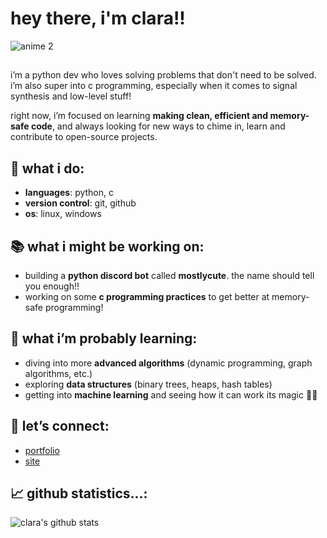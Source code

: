 # hey there, i'm clara!!

![anime 2](https://31.media.tumblr.com/fa302fa62759a6486eaf23f538807f02/tumblr_mq8i4kAl9i1sq9yswo1_500.gif)


##
i’m a python dev who loves solving problems that don't need to be solved. i’m also super into c programming, especially when it comes to signal synthesis and low-level stuff!

right now, i’m focused on learning **making clean, efficient and memory-safe code**, and always looking for new ways to chime in, learn and contribute to open-source projects.



## 🚀 what i do:
- **languages**: python, c
- **version control**: git, github
- **os**: linux, windows


## 📚 what i might be working on:
- building a **python discord bot** called **mostlycute**. the name should tell you enough!! 
- working on some **c programming practices** to get better at memory-safe programming!

## 🌱 what i’m probably learning:
- diving into more **advanced algorithms** (dynamic programming, graph algorithms, etc.)
- exploring **data structures** (binary trees, heaps, hash tables)
- getting into **machine learning** and seeing how it can work its magic 🤖✨

## 🔗 let’s connect:
- [portfolio](clara.esitel.net)
- [site](home.esitel.net)


## 📈 github statistics...:
![clara's github stats](https://github-readme-stats.vercel.app/api?username=johndoe&show_icons=true&hide_title=true&hide=prs&count_private=true&theme=radical)
